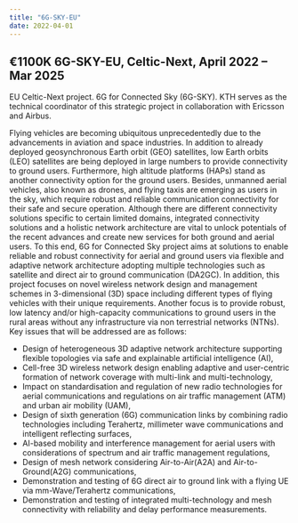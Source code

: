 ```yaml
---
title: "6G-SKY-EU"
date: 2022-04-01
---
```


## €1100K 6G-SKY-EU, Celtic-Next, April 2022 – Mar 2025

EU Celtic-Next project. 6G for Connected Sky (6G-SKY). KTH serves as the technical coordinator of this strategic project in collaboration with Ericsson and Airbus.

<!--more-->

Flying vehicles are becoming ubiquitous unprecedentedly due to the advancements in aviation and space industries. In addition to already deployed geosynchronous Earth orbit (GEO) satellites, low Earth orbits (LEO) satellites are being deployed in large numbers to provide connectivity to ground users. Furthermore, high altitude platforms (HAPs) stand as another connectivity option for the ground users. Besides, unmanned aerial vehicles, also known as drones, and flying taxis are emerging as users in the sky, which require robust and reliable communication connectivity for their safe and secure operation. Although there are different connectivity solutions specific to certain limited domains, integrated connectivity solutions and a holistic network architecture are vital to unlock potentials of the recent advances and create new services for both ground and aerial users. To this end, 6G for Connected Sky project aims at solutions to enable reliable and robust connectivity for aerial and ground users via flexible and adaptive network architecture adopting multiple technologies such as satellite and direct air to ground communication (DA2GC). In addition, this project focuses on novel wireless network design and management schemes in 3-dimensional (3D) space including different types of flying vehicles with their unique requirements. Another focus is to provide robust, low latency and/or high-capacity communications to ground users in the rural areas without any infrastructure via non terrestrial networks (NTNs). Key issues that will be addressed are as follows:

- Design of heterogeneous 3D adaptive network architecture supporting flexible topologies via safe and explainable artificial intelligence (AI),
- Cell-free 3D wireless network design enabling adaptive and user-centric formation of network coverage with multi-link and multi-technology,
- Impact on standardisation and regulation of new radio technologies for aerial communications and regulations on air traffic management (ATM) and urban air mobility (UAM),
- Design of sixth generation (6G) communication links by combining radio technologies including Terahertz, millimeter wave communications and intelligent reflecting surfaces,
- AI-based mobility and interference management for aerial users with considerations of spectrum and air traffic management regulations,
- Design of mesh network considering Air-to-Air(A2A) and Air-to-Ground(A2G) communications,
- Demonstration and testing of 6G direct air to ground link with a flying UE via mm-Wave/Terahertz communications,
- Demonstration and testing of integrated multi-technology and mesh connectivity with reliability and delay performance measurements.
